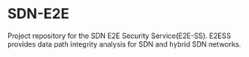 # SDN-E2E
Project repository for the SDN E2E Security Service(E2E-SS).
E2ESS provides data path integrity analysis for SDN and hybrid SDN networks.
